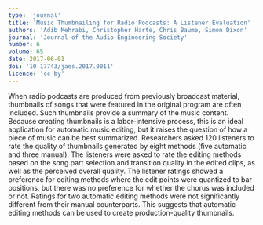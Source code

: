 ```yaml
---
type: 'journal'
title: 'Music Thumbnailing for Radio Podcasts: A Listener Evaluation'
authors: 'Adib Mehrabi, Christopher Harte, Chris Baume, Simon Dixon'
journal: 'Journal of the Audio Engineering Society'
number: 6
volume: 65
date: 2017-06-01
doi: '10.17743/jaes.2017.0011'
licence: 'cc-by'
---
```

When radio podcasts are produced from previously broadcast material, thumbnails of songs that were featured in the
original program are often included. Such thumbnails provide a summary of the music content. Because creating
thumbnails is a labor-intensive process, this is an ideal application for automatic music editing, but it raises the
question of how a piece of music can be best summarized. Researchers asked 120 listeners to rate the quality of
thumbnails generated by eight methods (five automatic and three manual). The listeners were asked to rate the editing
methods based on the song part selection and transition quality in the edited clips, as well as the perceived overall
quality. The listener ratings showed a preference for editing methods where the edit points were quantized to bar
positions, but there was no preference for whether the chorus was included or not. Ratings for two automatic editing
methods were not significantly different from their manual counterparts. This suggests that automatic editing methods
can be used to create production-quality thumbnails.
